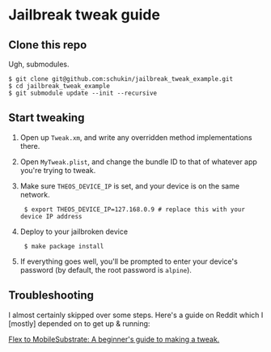 # Jailbreak tweak guide

## Clone this repo

Ugh, submodules.

	$ git clone git@github.com:schukin/jailbreak_tweak_example.git
	$ cd jailbreak_tweak_example
	$ git submodule update --init --recursive

## Start tweaking

1. Open up `Tweak.xm`, and write any overridden method implementations there.

2. Open `MyTweak.plist`, and change the bundle ID to that of whatever app you're trying to tweak.

3. Make sure `THEOS_DEVICE_IP` is set, and your device is on the same network.

		$ export THEOS_DEVICE_IP=127.168.0.9 # replace this with your device IP address

4. Deploy to your jailbroken device

		$ make package install

5. If everything goes well, you'll be prompted to enter your device's password (by default, the root password is `alpine`).

## Troubleshooting

I almost certainly skipped over some steps. Here's a guide on Reddit which I [mostly] depended on to get up & running:

[Flex to MobileSubstrate: A beginner's guide to making a tweak.](http://www.reddit.com/r/jailbreak/comments/20nxy8/flex_to_mobilesubstrate_a_beginners_guide_to/)